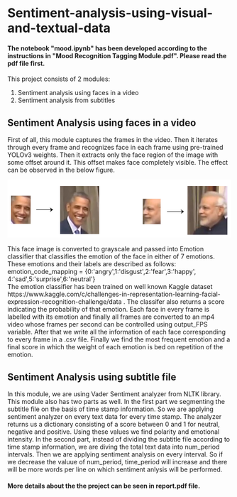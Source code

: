 # Sentiment-analysis-using-visual-and-textual-data
#### The notebook "mood.ipynb" has been developed according to the instructions in "Mood Recognition Tagging Module.pdf". Please read the pdf file first.
This project consists of 2 modules:
1. Sentiment analysis using faces in a video
2. Sentiment analysis from subtitles

## Sentiment Analysis using faces in a video
First of all, this module captures the frames in the video. Then it iterates through every frame and recognizes face in each frame using pre-trained YOLOv3 weights. Then it extracts only the face region of the image with some offset around it. This offset makes face completely visible. The effect can be observed in the below figure.
<p align="center">
  <img width="540" height="130" src="https://github.com/hafizas101/Sentiment-analysis-using-visual-and-textual-data/blob/master/images/offset.png">
</p>
This face image is converted to grayscale and passed into Emotion classifier that classifies the emotion of the face in either of 7 emotions. These emotions and their labels are described as follows:<br/>
emotion_code_mapping = {0:'angry',1:'disgust',2:'fear',3:'happy', 4:'sad',5:'surprise',6:'neutral'} <br/>
The emotion classifier has been trained on well known Kaggle dataset https://www.kaggle.com/c/challenges-in-representation-learning-facial-expression-recognition-challenge/data .  The classifer also returns a score indicating the probability of that emotion. Each face in every frame is labelled with its emotion and finally all frames are converted to an mp4 video whose frames per second can be controlled using output_FPS variable. After that we write all the information of each face corresponding to every frame in a .csv file. Finally we find the most frequent emotion and a final score in which the weight of each emotion is bed on repetition of the emotion. <br/>

## Sentiment Analysis using subtitle file
In this module, we are using Vader Sentiment analyzer from NLTK library. This module also has two parts as well. In the first part we segmenting the subtitle file on the basis of time stamp information. So we are applying sentiment analyzer on every text data for every time stamp. The analyzer returns us a dictionary consisting of a score between 0 and 1 for neutral, negative and positive. Using these values we find polarity and emotional intensity. In the second part, instead of dividing the subtitle file according to time stamp information, we are diving the total text data into num_period intervals. Then we are applying sentiment analysis on every interval. So if we decrease the valuue of num_period, time_period will increase and there will be more words per line on which sentiment anlysis will be performed. 

#### More details about the the project can be seen in report.pdf file.
